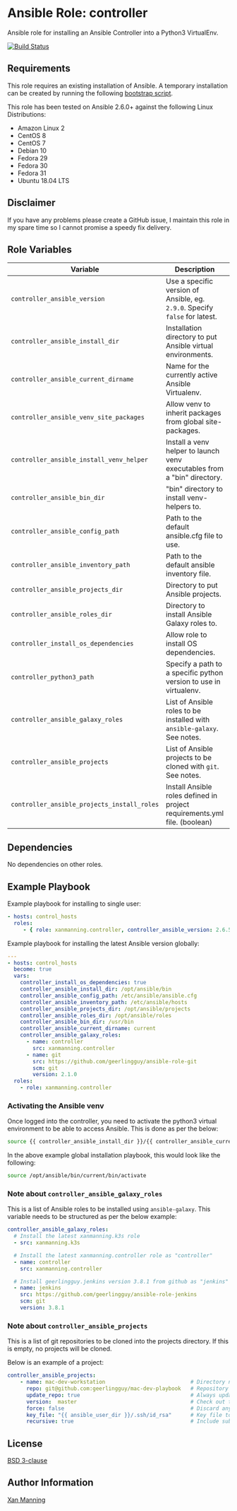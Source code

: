 # Ansible Role: controller

Ansible role for installing an Ansible Controller into a Python3 VirtualEnv.

[![Build Status](https://www.travis-ci.org/PyratLabs/ansible-role-controller.svg?branch=master)](https://www.travis-ci.org/PyratLabs/ansible-role-controller)

## Requirements

This role requires an existing installation of Ansible. A temporary installation
can be created by running the following [bootstrap script](bootstrap.sh).

This role has been tested on Ansible 2.6.0+ against the following Linux Distributions:

  - Amazon Linux 2
  - CentOS 8
  - CentOS 7
  - Debian 10
  - Fedora 29
  - Fedora 30
  - Fedora 31
  - Ubuntu 18.04 LTS

## Disclaimer

If you have any problems please create a GitHub issue, I maintain this role in
my spare time so I cannot promise a speedy fix delivery.

## Role Variables


| Variable                                    | Description                                                                 | Default Value              |
|---------------------------------------------|-----------------------------------------------------------------------------|----------------------------|
| `controller_ansible_version`                | Use a specific version of Ansible, eg. `2.9.0`. Specify `false` for latest. | `false`                    |
| `controller_ansible_install_dir`            | Installation directory to put Ansible virtual environments.                 | `$HOME/.virtualenvs`       |
| `controller_ansible_current_dirname`        | Name for the currently active Ansible Virtualenv.                           | ansible                    |
| `controller_ansible_venv_site_packages`     | Allow venv to inherit packages from global site-packages.                   | `false`                    |
| `controller_ansible_install_venv_helper`    | Install a venv helper to launch venv executables from a "bin" directory.    | `true`                     |
| `controller_ansible_bin_dir`                | "bin" directory to install venv-helpers to.                                 | `$HOME/bin`                |
| `controller_ansible_config_path`            | Path to the default ansible.cfg file to use.                                | `$HOME/.ansible.cfg`       |
| `controller_ansible_inventory_path`         | Path to the default ansible inventory file.                                 | `$HOME/.ansible/hosts.yml` |
| `controller_ansible_projects_dir`           | Directory to put Ansible projects.                                          | `$HOME/projects`           |
| `controller_ansible_roles_dir`              | Directory to install Ansible Galaxy roles to.                               | `$HOME/.ansible/roles`     |
| `controller_install_os_dependencies`        | Allow role to install OS dependencies.                                      | `false`                    |
| `controller_python3_path`                   | Specify a path to a specific python version to use in virtualenv.           | _NULL_                     |
| `controller_ansible_galaxy_roles`           | List of Ansible roles to be installed with `ansible-galaxy`. See notes.     | _NULL_                     |
| `controller_ansible_projects`               | List of Ansible projects to be cloned with `git`. See notes.                | _NULL_                     |
| `controller_ansible_projects_install_roles` | Install Ansible roles defined in project requirements.yml file. (boolean)   | `false`                    |

## Dependencies

No dependencies on other roles.

## Example Playbook

Example playbook for installing to single user:

```yaml
- hosts: control_hosts
  roles:
     - { role: xanmanning.controller, controller_ansible_version: 2.6.5 }
```

Example playbook for installing the latest Ansible version globally:

```yaml
---
- hosts: control_hosts
  become: true
  vars:
    controller_install_os_dependencies: true
    controller_ansible_install_dir: /opt/ansible/bin
    controller_ansible_config_path: /etc/ansible/ansible.cfg
    controller_ansible_inventory_path: /etc/ansible/hosts
    controller_ansible_projects_dir: /opt/ansible/projects
    controller_ansible_roles_dir: /opt/ansible/roles
    controller_ansible_bin_dir: /usr/bin
    controller_ansible_current_dirname: current
    controller_ansible_galaxy_roles:
      - name: controller
        src: xanmanning.controller
      - name: git
        src: https://github.com/geerlingguy/ansible-role-git
        scm: git
        version: 2.1.0
  roles:
    - role: xanmanning.controller
```

### Activating the Ansible venv

Once logged into the controller, you need to activate the python3 virtual
environment to be able to access Ansible. This is done as per the below:

```bash
source {{ controller_ansible_install_dir }}/{{ controller_ansible_current_dirname }}/bin/activate
```

In the above example global installation playbook, this would look like the
following:

```bash
source /opt/ansible/bin/current/bin/activate
```

### Note about `controller_ansible_galaxy_roles`

This is a list of Ansible roles to be installed using `ansible-galaxy`. This
variable needs to be structured as per the below example:

```yaml
controller_ansible_galaxy_roles:
  # Install the latest xanmanning.k3s role
  - src: xanmanning.k3s

  # Install the latest xanmanning.controller role as "controller"
  - name: controller
    src: xanmanning.controller

  # Install geerlingguy.jenkins version 3.8.1 from github as "jenkins"
  - name: jenkins
    src: https://github.com/geerlingguy/ansible-role-jenkins
    scm: git
    version: 3.8.1
```

### Note about `controller_ansible_projects`

This is a list of git repositories to be cloned into the projects directory.
If this is empty, no projects will be cloned.

Below is an example of a project:

```yaml
controller_ansible_projects:
    - name: mac-dev-workstation                           # Directory name to clone into
      repo: git@github.com:geerlingguy/mac-dev-playbook   # Repository to clone
      update_repo: true                                   # Always update local copy of repo
      version:  master                                    # Check out this version of the repo
      force: false                                        # Discard any existing working copy of the repo
      key_file: "{{ ansible_user_dir }}/.ssh/id_rsa"      # Key file to use to clone the repo
      recursive: true                                     # Include submodules in clone
```

## License

[BSD 3-clause](LICENSE.txt)

## Author Information

[Xan Manning](https://xanmanning.co.uk/)
